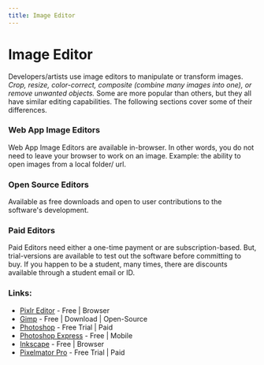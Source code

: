 ```yaml
---
title: Image Editor
---
```


# Image Editor

Developers/artists use image editors to manipulate or transform images. *Crop, resize, color-correct, composite (combine many images into one), or remove unwanted objects.*
Some are more popular than others, but they all have similar editing capabilities. The following sections cover some of their differences.

### Web App Image Editors

Web App Image Editors are available in-browser. In other words, you  do not need to leave your browser to work on an image. Example: the  ability to open images from a local folder/ url.

### Open Source Editors

Available as free downloads and open to user contributions to the software's development.

### Paid Editors

Paid Editors need either a one-time payment or are subscription-based. But, trial-versions are available to test out the software before committing to buy. If you happen to be a student, many times, there are discounts  available through a student email or ID.

### Links: 
* <a href='https://pixlr.com/editor/' target='_blank' rel='nofollow'>Pixlr Editor</a> - Free | Browser
* <a href='https://www.gimp.org/' target='_blank' rel='nofollow'>Gimp</a> - Free | Download | Open-Source
* <a href='https://www.adobe.com/products/photoshop.html' target='_blank' rel='nofollow'>Photoshop</a> - Free Trial | Paid
* <a href='https://www.photoshop.com/products/photoshopexpress' target='_blank' rel='nofollow'>Photoshop Express</a> - Free | Mobile
* <a href='https://inkscape.org' target='_blank' rel='nofollow'>Inkscape</a> - Free | Browser
* <a href='https://www.pixelmator.com/pro/' target='_blank' rel='nofollow'>Pixelmator Pro</a> - Free Trial | Paid
